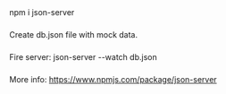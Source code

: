 ## 
npm i json-server

###
Create db.json file with mock data.

###
Fire server: json-server --watch db.json

###
More info:
https://www.npmjs.com/package/json-server
